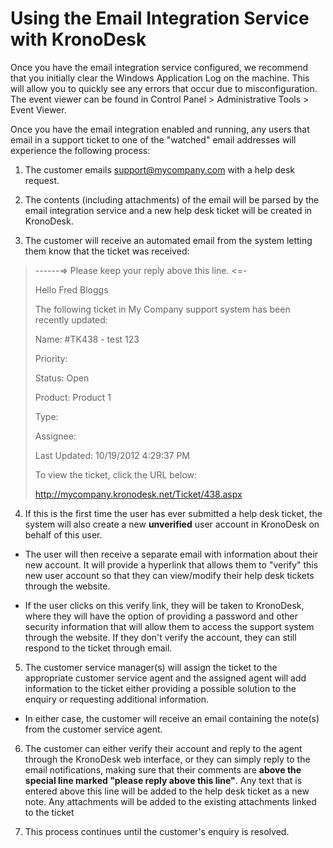 # Using the Email Integration Service with KronoDesk

Once you have the email integration service configured, we recommend
that you initially clear the Windows Application Log on the machine.
This will allow you to quickly see any errors that occur due to
misconfiguration. The event viewer can be found in Control Panel \>
Administrative Tools \> Event Viewer.

Once you have the email integration enabled and running, any users that
email in a support ticket to one of the "watched" email addresses will
experience the following process:

1.  The customer emails <support@mycompany.com> with a help desk
request.

2.  The contents (including attachments) of the email will be parsed by
the email integration service and a new help desk ticket will be
created in KronoDesk.

3.  The customer will receive an automated email from the system letting
them know that the ticket was received:


> \-\-\-\-\--=\> Please keep your reply above this line. <=-
> 
> Hello Fred Bloggs
> 
> The following ticket in My Company support system has been recently
> updated:
> 
> Name: \#TK438 - test 123
> 
> Priority:
> 
> Status: Open
> 
> Product: Product 1
> 
> Type:
> 
> Assignee:
> 
> Last Updated: 10/19/2012 4:29:37 PM
> 
> To view the ticket, click the URL below:
> 
> <http://mycompany.kronodesk.net/Ticket/438.aspx>

4.  If this is the first time the user has ever submitted a help desk
ticket, the system will also create a new **unverified** user
account in KronoDesk on behalf of this user.

-   The user will then receive a separate email with information
about their new account. It will provide a hyperlink that allows
them to "verify" this new user account so that they can
view/modify their help desk tickets through the website.

-   If the user clicks on this verify link, they will be taken to
KronoDesk, where they will have the option of providing a
password and other security information that will allow them to
access the support system through the website. If they don't
verify the account, they can still respond to the ticket through
email.

5.  The customer service manager(s) will assign the ticket to the
appropriate customer service agent and the assigned agent will add
information to the ticket either providing a possible solution to
the enquiry or requesting additional information.

-   In either case, the customer will receive an email containing
the note(s) from the customer service agent.

6.  The customer can either verify their account and reply to the agent
through the KronoDesk web interface, or they can simply reply to the
email notifications, making sure that their comments are **above the
special line marked "please reply above this line"**. Any text that
is entered above this line will be added to the help desk ticket as
a new note. Any attachments will be added to the existing
attachments linked to the ticket

7.  This process continues until the customer's enquiry is resolved.

